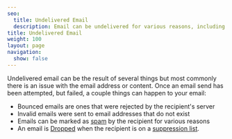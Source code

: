 ```yaml
---
seo:
  title: Undelivered Email
  description: Email can be undelivered for various reasons, including an issue with email address or content.
title: Undelivered Email
weight: 100
layout: page
navigation:
  show: false
---
```


Undelivered email can be the result of several things but most commonly there is an issue with the email address or content.
Once an email send has been attempted, but failed, a couple things can happen to your email:

* Bounced emails are ones that were rejected by the recipient's server
* Invalid emails were sent to email addresses that do not exist
* Emails can be marked as [spam]({{root_url}}/glossary/spam/) by the recipient for various reasons
* An email is [Dropped]({{root_url}}/glossary/drops/) when the recipient is on a [suppression list]({{root_url}}/help-support/sending-email/index-suppressions/).




